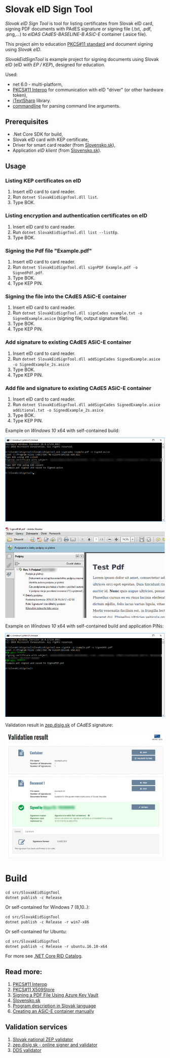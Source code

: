 # Slovak eID Sign Tool
_Slovak eID Sign Tool_ is tool for listing certificates from Slovak eID card,
signing PDF documents with PAdES signature
or signing file (.txt, .pdf, .png,...) to _eIDAS CAdES-BASELINE-B ASiC-E_ container (.asice file).

This project aim to education [PKCS#11 standard](https://www.cryptsoft.com/pkcs11doc/STANDARD/pkcs-11v2-20.pdf) and document signing using _Slovak eID_.

_SlovakEidSignTool_ is example project for signing documents using Slovak eID (eID with _EP / KEP_), designed for education.

Used:
* net 6.0 - multi-platform,
* [PKCS#11 Interop](https://pkcs11interop.net/) for communication with eID "driver" (or other hardware token),
* [iTextSharp](https://github.com/itext/itextsharp) library.
* [commandline](https://github.com/commandlineparser/commandline) for parsing command line arguments.

## Prerequisites
 * .Net Core SDK for build,
 * Slovak eID card with KEP certificate,
 * Driver for smart card reader (from [Slovensko.sk](https://www.slovensko.sk/sk/na-stiahnutie)),
 * Application _eID klient_ (from [Slovensko.sk](https://www.slovensko.sk/sk/na-stiahnutie)).

## Usage

### Listing KEP certificates on eID
 1. Insert eID card to card reader.
 1. Run `dotnet SlovakEidSignTool.dll list`.
 1. Type BOK.

### Listing encryption and authentication certificates on eID
 1. Insert eID card to card reader.
 1. Run `dotnet SlovakEidSignTool.dll list --listEp`.
 1. Type BOK.

### Signing the Pdf file "Example.pdf"
 1. Insert eID card to card reader.
 1. Run `dotnet SlovakEidSignTool.dll signPDF Example.pdf -o SignedPdf.pdf`.
 1. Type BOK.
 1. Type KEP PIN.

 ### Signing the file into the CAdES ASiC-E container
 1. Insert eID card to card reader.
 1. Run `dotnet SlovakEidSignTool.dll signCades example.txt -o SignedExample.asice` (signing file, output signature file).
 1. Type BOK.
 1. Type KEP PIN.

 ### Add signature to existing CAdES ASiC-E container
 1. Insert eID card to card reader.
 1. Run `dotnet SlovakEidSignTool.dll addSignCades SignedExample.asice -o SignedExample_2s.asice`
 1. Type BOK.
 1. Type KEP PIN.

  ### Add file and signature to existing CAdES ASiC-E container
 1. Insert eID card to card reader.
 1. Run `dotnet SlovakEidSignTool.dll addSignCades SignedExample.asice additional.txt -o SignedExample_2s.asice`
 1. Type BOK.
 1. Type KEP PIN.

Example on _Windows 10_ x64 with self-contained build:

![Signed dcument](doc/UsageWin10WithEid.png)

![Signed dcument](doc/SignedDocument.png)

Example on _Windows 10_ x64 with self-contained build and application PINs:

![Signed dcument](doc/UsageWin10WithPin.png)

Validation result in [zep.disig.sk](https://zep.disig.sk/) of _CAdES_ signature: 

![Validation result in zep.disig.sk](doc/SignedCadesInZepDisigSk.png)

# Build

```
cd src/SlovakEidSignTool
dotnet publish -c Release
```

Or self-contained for Windows 7 (8,10..):
```
cd src/SlovakEidSignTool
dotnet publish -c Release -r win7-x86
```

Or self-contained for Ubuntu:
```
cd src/SlovakEidSignTool
dotnet publish -c Release -r ubuntu.16.10-x64
```

For more see [.NET Core RID Catalog](https://docs.microsoft.com/en-us/dotnet/core/rid-catalog).

## Read more:
 1. [PKCS#11 Interop](https://pkcs11interop.net/)
 1. [PKCS#11 X509Store](https://github.com/Pkcs11Interop/Pkcs11Interop.X509Store/blob/master/src/Pkcs11Interop.X509Store/Pkcs11X509Certificate.cs)
 1. [Signing a PDF File Using Azure Key Vault](https://rahulpnath.com/blog/signing-a-pdf-file-using-azure-key-vault/)
 1. [Slovensko.sk](https://www.slovensko.sk/sk/na-stiahnutie)
 1. [Program description in Slovak language](http://harrison314.github.io/SkEidSign.html)
 1. [Creating an ASiC-E container manually](https://github.com/difi/asic#creating-an-asic-e-container-manually)
 
## Validation services
 1. [Slovak national ZEP validator](https://www.slovensko.sk/sk/e-sluzby/sluzba-overenia-zep)
 1. [zep.disig.sk - online signer and validator](https://zep.disig.sk/Portal)
 1. [DDS validator](https://dss.agid.gov.it/validation)

